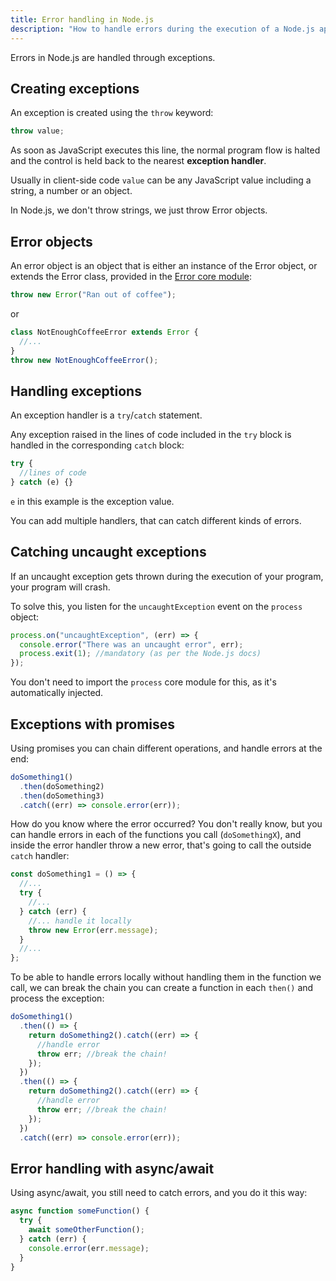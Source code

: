 ```yaml
---
title: Error handling in Node.js
description: "How to handle errors during the execution of a Node.js application"
---
```


Errors in Node.js are handled through exceptions.

## Creating exceptions

An exception is created using the `throw` keyword:

```js
throw value;
```

As soon as JavaScript executes this line, the normal program flow is halted and the control is held back to the nearest **exception handler**.

Usually in client-side code `value` can be any JavaScript value including a string, a number or an object.

In Node.js, we don't throw strings, we just throw Error objects.

## Error objects

An error object is an object that is either an instance of the Error object, or extends the Error class, provided in the [Error core module](https://nodejs.org/api/errors.html):

```js
throw new Error("Ran out of coffee");
```

or

```js
class NotEnoughCoffeeError extends Error {
  //...
}
throw new NotEnoughCoffeeError();
```

## Handling exceptions

An exception handler is a `try`/`catch` statement.

Any exception raised in the lines of code included in the `try` block is handled in the corresponding `catch` block:

```js
try {
  //lines of code
} catch (e) {}
```

`e` in this example is the exception value.

You can add multiple handlers, that can catch different kinds of errors.

## Catching uncaught exceptions

If an uncaught exception gets thrown during the execution of your program, your program will crash.

To solve this, you listen for the `uncaughtException` event on the `process` object:

```js
process.on("uncaughtException", (err) => {
  console.error("There was an uncaught error", err);
  process.exit(1); //mandatory (as per the Node.js docs)
});
```

You don't need to import the `process` core module for this, as it's automatically injected.

## Exceptions with promises

Using promises you can chain different operations, and handle errors at the end:

```js
doSomething1()
  .then(doSomething2)
  .then(doSomething3)
  .catch((err) => console.error(err));
```

How do you know where the error occurred? You don't really know, but you can handle errors in each of the functions you call (`doSomethingX`), and inside the error handler throw a new error, that's going to call the outside `catch` handler:

```js
const doSomething1 = () => {
  //...
  try {
    //...
  } catch (err) {
    //... handle it locally
    throw new Error(err.message);
  }
  //...
};
```

To be able to handle errors locally without handling them in the function we call, we can break the chain you can create a function in each `then()` and process the exception:

```js
doSomething1()
  .then(() => {
    return doSomething2().catch((err) => {
      //handle error
      throw err; //break the chain!
    });
  })
  .then(() => {
    return doSomething2().catch((err) => {
      //handle error
      throw err; //break the chain!
    });
  })
  .catch((err) => console.error(err));
```

## Error handling with async/await

Using async/await, you still need to catch errors, and you do it this way:

```js
async function someFunction() {
  try {
    await someOtherFunction();
  } catch (err) {
    console.error(err.message);
  }
}
```
